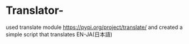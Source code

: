 # Translator-

used translate module https://pypi.org/project/translate/ and created a simple script that translates EN-JA(日本語)
